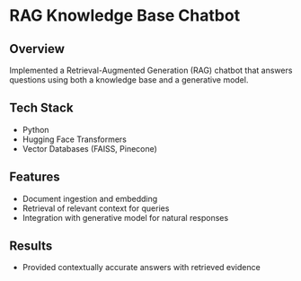 # RAG Knowledge Base Chatbot

## Overview
Implemented a Retrieval-Augmented Generation (RAG) chatbot that answers questions using both a knowledge base and a generative model.

## Tech Stack
- Python
- Hugging Face Transformers
- Vector Databases (FAISS, Pinecone)

## Features
- Document ingestion and embedding
- Retrieval of relevant context for queries
- Integration with generative model for natural responses

## Results
- Provided contextually accurate answers with retrieved evidence

